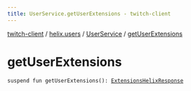 ```yaml
---
title: UserService.getUserExtensions - twitch-client
---
```


[twitch-client](../../index.html) / [helix.users](../index.html) / [UserService](index.html) / [getUserExtensions](./get-user-extensions.html)

# getUserExtensions

`suspend fun getUserExtensions(): `[`ExtensionsHelixResponse`](../../helix.extensions/-extensions-helix-response/index.html)